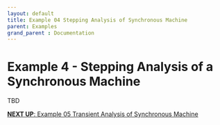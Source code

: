 ```yaml
---
layout: default
title: Example 04 Stepping Analysis of Synchronous Machine
parent: Examples
grand_parent : Documentation
---
```


# Example 4 \- Stepping Analysis of a Synchronous Machine

TBD



[**NEXT UP**: Example 05 Transient Analysis of Synchronous Machine](Example_05_Transient_Analysis_of_Synchronous_Machine.html)
